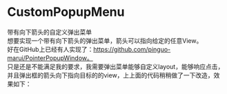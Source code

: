 # CustomPopupMenu
带有向下箭头的自定义弹出菜单<br/>
想要实现一个带有向下箭头的弹出菜单，箭头可以指向给定的任意View。<br/>
好在GitHub上已经有人实现了：https://github.com/pinguo-marui/PointerPopupWindow。<br/>
只是还是不能满足我的要求，我需要弹出菜单能够自定义layout，能够响应点击，并且弹出框的箭头向下指向目标的的view，上上面的代码稍稍做了一下改造，效果如下：<br/>

